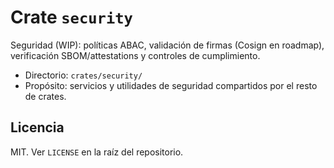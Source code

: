 # Crate `security`

Seguridad (WIP): políticas ABAC, validación de firmas (Cosign en roadmap), verificación SBOM/attestations y controles de cumplimiento.

- Directorio: `crates/security/`
- Propósito: servicios y utilidades de seguridad compartidos por el resto de crates.

## Licencia

MIT. Ver `LICENSE` en la raíz del repositorio.
